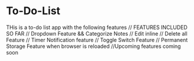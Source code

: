 # To-Do-List
THis is a to-do list app with the following features
// FEATURES INCLUDED SO FAR
// Dropdown Feature && Categorize Notes
// Edit inline
// Delete all Feature
// Timer Notification feature
// Toggle Switch Feature
// Permanent Storage Feature when browser is reloaded
//Upcoming features coming soon
